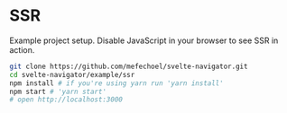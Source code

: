 # SSR

Example project setup. Disable JavaScript in your browser to see SSR in action.

```bash
git clone https://github.com/mefechoel/svelte-navigator.git
cd svelte-navigator/example/ssr
npm install # if you're using yarn run 'yarn install'
npm start # 'yarn start'
# open http://localhost:3000
```
